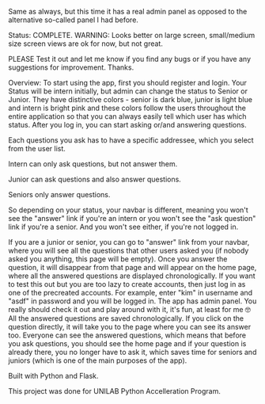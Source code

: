 Same as always, but this time it has a real admin panel as opposed to the alternative so-called panel I had before.

Status: COMPLETE. WARNING: Looks better on large screen, small/medium size screen views are ok for now, but not great.

PLEASE Test it out and let me know if you find any bugs or if you have any suggestions for improvement. Thanks.

Overview: To start using the app, first you should register and login. Your Status will be intern initially, but admin can change the status to Senior or Junior. They have distinctive colors - senior is dark blue, junior is light blue and intern is bright pink and these colors follow the users throughout the entire application so that you can always easily tell which user has which status. After you log in, you can start asking or/and answering questions.

Each questions you ask has to have a specific addressee, which you select from the user list.

Intern can only ask questions, but not answer them.

Junior can ask questions and also answer questions.

Seniors only answer questions.

So depending on your status, your navbar is different, meaning you won't see the "answer" link if you're an intern or you won't see the "ask question" link if you're a senior. And you won't see either, if you're not logged in.

If you are a junior or senior, you can go to "answer" link from your navbar, where you will see all the questions that other users asked you (if nobody asked you anything, this page will be empty). Once you answer the question, it will disappear from that page and will appear on the home page, where all the answered questions are displayed chronologically. If you want to test this out but you are too lazy to create accounts, then just log in as one of the precreated accounts. For example, enter "kim" in username and "asdf" in password and you will be logged in.
The app has admin panel. You really should check it out and play around with it, it's fun, at least for me 🤓
All the answered questions are saved chronologically. If you click on the question directly, it will take you to the page where you can see its answer too. Everyone can see the answered questions, which means that before you ask questions, you should see the home page and if your question is already there, you no longer have to ask it, which saves time for seniors and juniors (which is one of the main purposes of the app).

Built with Python and Flask.

This project was done for UNILAB Python Accelleration Program.
